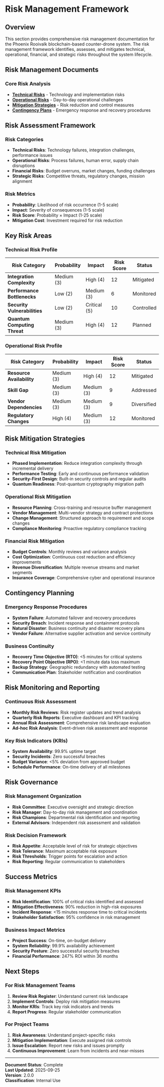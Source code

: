 # Risk Management Framework

## Overview

This section provides comprehensive risk management documentation for the
Phoenix Rooivalk blockchain-based counter-drone system. The risk management
framework identifies, assesses, and mitigates technical, operational, financial,
and strategic risks throughout the system lifecycle.

## Risk Management Documents

### Core Risk Analysis

- **[Technical Risks](./technical-risks.md)** - Technology and implementation
  risks
- **[Operational Risks](./operational-risks.md)** - Day-to-day operational
  challenges
- **[Mitigation Strategies](./mitigation-strategies.md)** - Risk reduction and
  control measures
- **[Contingency Plans](./contingency-plans.md)** - Emergency response and
  recovery procedures

## Risk Assessment Framework

### Risk Categories

- **Technical Risks**: Technology failures, integration challenges, performance
  issues
- **Operational Risks**: Process failures, human error, supply chain disruptions
- **Financial Risks**: Budget overruns, market changes, funding challenges
- **Strategic Risks**: Competitive threats, regulatory changes, mission
  alignment

### Risk Metrics

- **Probability**: Likelihood of risk occurrence (1-5 scale)
- **Impact**: Severity of consequences (1-5 scale)
- **Risk Score**: Probability × Impact (1-25 scale)
- **Mitigation Cost**: Investment required for risk reduction

## Key Risk Areas

### Technical Risk Profile

| Risk Category                | Probability | Impact       | Risk Score | Status     |
| ---------------------------- | ----------- | ------------ | ---------- | ---------- |
| **Integration Complexity**   | Medium (3)  | High (4)     | 12         | Mitigated  |
| **Performance Bottlenecks**  | Low (2)     | Medium (3)   | 6          | Monitored  |
| **Security Vulnerabilities** | Low (2)     | Critical (5) | 10         | Controlled |
| **Quantum Computing Threat** | Medium (3)  | High (4)     | 12         | Planned    |

### Operational Risk Profile

| Risk Category             | Probability | Impact     | Risk Score | Status      |
| ------------------------- | ----------- | ---------- | ---------- | ----------- |
| **Resource Availability** | Medium (3)  | High (4)   | 12         | Mitigated   |
| **Skill Gap**             | Medium (3)  | Medium (3) | 9          | Addressed   |
| **Vendor Dependencies**   | Medium (3)  | Medium (3) | 9          | Diversified |
| **Regulatory Changes**    | High (4)    | Medium (3) | 12         | Monitored   |

## Risk Mitigation Strategies

### Technical Risk Mitigation

- **Phased Implementation**: Reduce integration complexity through incremental
  delivery
- **Performance Testing**: Early and continuous performance validation
- **Security-First Design**: Built-in security controls and regular audits
- **Quantum Readiness**: Post-quantum cryptography migration path

### Operational Risk Mitigation

- **Resource Planning**: Cross-training and resource buffer management
- **Vendor Management**: Multi-vendor strategy and contract protections
- **Change Management**: Structured approach to requirement and scope changes
- **Compliance Monitoring**: Proactive regulatory compliance tracking

### Financial Risk Mitigation

- **Budget Controls**: Monthly reviews and variance analysis
- **Cost Optimization**: Continuous cost reduction and efficiency improvements
- **Revenue Diversification**: Multiple revenue streams and market segments
- **Insurance Coverage**: Comprehensive cyber and operational insurance

## Contingency Planning

### Emergency Response Procedures

- **System Failure**: Automated failover and recovery procedures
- **Security Breach**: Incident response and containment protocols
- **Natural Disaster**: Business continuity and disaster recovery plans
- **Vendor Failure**: Alternative supplier activation and service continuity

### Business Continuity

- **Recovery Time Objective (RTO)**: <5 minutes for critical systems
- **Recovery Point Objective (RPO)**: <1 minute data loss maximum
- **Backup Strategy**: Geographic redundancy with automated testing
- **Communication Plan**: Stakeholder notification and coordination

## Risk Monitoring and Reporting

### Continuous Risk Assessment

- **Monthly Risk Reviews**: Risk register updates and trend analysis
- **Quarterly Risk Reports**: Executive dashboard and KPI tracking
- **Annual Risk Assessment**: Comprehensive risk landscape evaluation
- **Ad-hoc Risk Analysis**: Event-driven risk assessment and response

### Key Risk Indicators (KRIs)

- **System Availability**: 99.9% uptime target
- **Security Incidents**: Zero successful breaches
- **Budget Variance**: <5% deviation from approved budget
- **Schedule Performance**: On-time delivery of all milestones

## Risk Governance

### Risk Management Organization

- **Risk Committee**: Executive oversight and strategic direction
- **Risk Manager**: Day-to-day risk management and coordination
- **Risk Champions**: Departmental risk identification and reporting
- **External Advisors**: Independent risk assessment and validation

### Risk Decision Framework

- **Risk Appetite**: Acceptable level of risk for strategic objectives
- **Risk Tolerance**: Maximum acceptable risk exposure
- **Risk Thresholds**: Trigger points for escalation and action
- **Risk Reporting**: Regular communication to stakeholders

## Success Metrics

### Risk Management KPIs

- **Risk Identification**: 100% of critical risks identified and assessed
- **Mitigation Effectiveness**: 90% reduction in high-risk exposures
- **Incident Response**: <15 minutes response time to critical incidents
- **Stakeholder Satisfaction**: 95% confidence in risk management

### Business Impact Metrics

- **Project Success**: On-time, on-budget delivery
- **System Reliability**: 99.9% availability achievement
- **Security Posture**: Zero successful security breaches
- **Financial Performance**: 247% ROI within 36 months

## Next Steps

### For Risk Management Teams

1. **Review Risk Register**: Understand current risk landscape
2. **Implement Controls**: Deploy risk mitigation measures
3. **Monitor KRIs**: Track key risk indicators and trends
4. **Report Progress**: Regular stakeholder communication

### For Project Teams

1. **Risk Awareness**: Understand project-specific risks
2. **Mitigation Implementation**: Execute assigned risk controls
3. **Issue Escalation**: Report new risks and issues promptly
4. **Continuous Improvement**: Learn from incidents and near-misses

---

**Document Status**: Complete  
**Last Updated**: 2025-09-25  
**Version**: 2.0.0  
**Classification**: Internal Use
